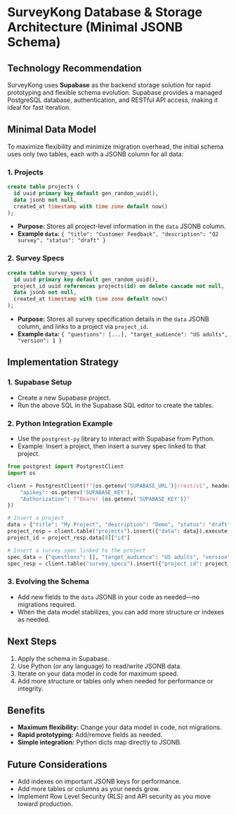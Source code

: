 # SurveyKong Database & Storage Architecture (Minimal JSONB Schema)

## Technology Recommendation

SurveyKong uses **Supabase** as the backend storage solution for rapid prototyping and flexible schema evolution. Supabase provides a managed PostgreSQL database, authentication, and RESTful API access, making it ideal for fast iteration.

## Minimal Data Model

To maximize flexibility and minimize migration overhead, the initial schema uses only two tables, each with a JSONB column for all data:

### 1. Projects

```sql
create table projects (
  id uuid primary key default gen_random_uuid(),
  data jsonb not null,
  created_at timestamp with time zone default now()
);
```

- **Purpose:** Stores all project-level information in the `data` JSONB column.
- **Example `data`:** `{ "title": "Customer Feedback", "description": "Q2 survey", "status": "draft" }`

### 2. Survey Specs

```sql
create table survey_specs (
  id uuid primary key default gen_random_uuid(),
  project_id uuid references projects(id) on delete cascade not null,
  data jsonb not null,
  created_at timestamp with time zone default now()
);
```

- **Purpose:** Stores all survey specification details in the `data` JSONB column, and links to a project via `project_id`.
- **Example `data`:** `{ "questions": [...], "target_audience": "US adults", "version": 1 }`

## Implementation Strategy

### 1. Supabase Setup

- Create a new Supabase project.
- Run the above SQL in the Supabase SQL editor to create the tables.

### 2. Python Integration Example

- Use the `postgrest-py` library to interact with Supabase from Python.
- Example: Insert a project, then insert a survey spec linked to that project.

```python
from postgrest import PostgrestClient
import os

client = PostgrestClient(f"{os.getenv('SUPABASE_URL')}/rest/v1", headers={
    "apikey": os.getenv('SUPABASE_KEY'),
    "Authorization": f"Bearer {os.getenv('SUPABASE_KEY')}"
})

# Insert a project
data = {"title": "My Project", "description": "Demo", "status": "draft"}
project_resp = client.table("projects").insert({"data": data}).execute()
project_id = project_resp.data[0]["id"]

# Insert a survey spec linked to the project
spec_data = {"questions": [], "target_audience": "US adults", "version": 1}
spec_resp = client.table("survey_specs").insert({"project_id": project_id, "data": spec_data}).execute()
```

### 3. Evolving the Schema

- Add new fields to the `data` JSONB in your code as needed—no migrations required.
- When the data model stabilizes, you can add more structure or indexes as needed.

## Next Steps

1. Apply the schema in Supabase.
2. Use Python (or any language) to read/write JSONB data.
3. Iterate on your data model in code for maximum speed.
4. Add more structure or tables only when needed for performance or integrity.

## Benefits

- **Maximum flexibility:** Change your data model in code, not migrations.
- **Rapid prototyping:** Add/remove fields as needed.
- **Simple integration:** Python dicts map directly to JSONB.

## Future Considerations

- Add indexes on important JSONB keys for performance.
- Add more tables or columns as your needs grow.
- Implement Row Level Security (RLS) and API security as you move toward production.
